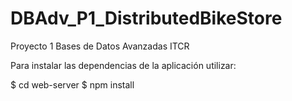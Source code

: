 # DBAdv_P1_DistributedBikeStore
Proyecto 1 Bases de Datos Avanzadas ITCR


Para instalar las dependencias de la aplicación utilizar:

$ cd web-server
$ npm install


